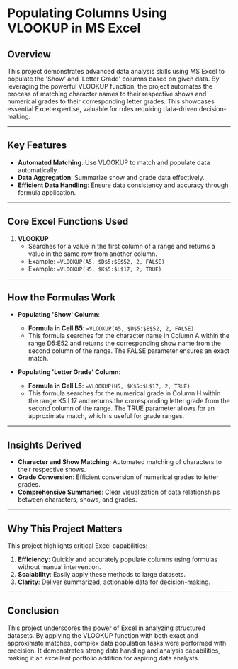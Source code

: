 # **Populating Columns Using VLOOKUP in MS Excel**

## **Overview**
This project demonstrates advanced data analysis skills using MS Excel to populate the 'Show' and 'Letter Grade' columns based on given data. By leveraging the powerful VLOOKUP function, the project automates the process of matching character names to their respective shows and numerical grades to their corresponding letter grades. This showcases essential Excel expertise, valuable for roles requiring data-driven decision-making.

---

## **Key Features**
- **Automated Matching**: Use VLOOKUP to match and populate data automatically.
- **Data Aggregation**: Summarize show and grade data effectively.
- **Efficient Data Handling**: Ensure data consistency and accuracy through formula application.

---

## **Core Excel Functions Used**
1. **VLOOKUP**
   - Searches for a value in the first column of a range and returns a value in the same row from another column.
   - Example: `=VLOOKUP(A5, $D$5:$E$52, 2, FALSE)`
   - Example: `=VLOOKUP(H5, $K$5:$L$17, 2, TRUE)`

---

## **How the Formulas Work**
- **Populating 'Show' Column**:
  - **Formula in Cell B5**: `=VLOOKUP(A5, $D$5:$E$52, 2, FALSE)`
  - This formula searches for the character name in Column A within the range D5:E52 and returns the corresponding show name from the second column of the range. The FALSE parameter ensures an exact match.

- **Populating 'Letter Grade' Column**:
  - **Formula in Cell L5**: `=VLOOKUP(H5, $K$5:$L$17, 2, TRUE)`
  - This formula searches for the numerical grade in Column H within the range K5:L17 and returns the corresponding letter grade from the second column of the range. The TRUE parameter allows for an approximate match, which is useful for grade ranges.

---

## **Insights Derived**
- **Character and Show Matching**: Automated matching of characters to their respective shows.
- **Grade Conversion**: Efficient conversion of numerical grades to letter grades.
- **Comprehensive Summaries**: Clear visualization of data relationships between characters, shows, and grades.

---

## **Why This Project Matters**
This project highlights critical Excel capabilities:
1. **Efficiency**: Quickly and accurately populate columns using formulas without manual intervention.
2. **Scalability**: Easily apply these methods to large datasets.
3. **Clarity**: Deliver summarized, actionable data for decision-making.

---

## **Conclusion**
This project underscores the power of Excel in analyzing structured datasets. By applying the VLOOKUP function with both exact and approximate matches, complex data population tasks were performed with precision. It demonstrates strong data handling and analysis capabilities, making it an excellent portfolio addition for aspiring data analysts.
